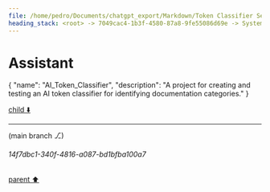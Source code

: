 ```yaml
---
file: /home/pedro/Documents/chatgpt_export/Markdown/Token Classifier Setup..md
heading_stack: <root> -> 7049cac4-1b3f-4580-87a8-9fe55086d69e -> System -> e179ded9-9f60-4738-93be-a4499fba828c -> System -> aaa20480-f877-4b91-a126-0ab43c876e05 -> User -> 0b1a1818-bf5a-4512-93fb-4cc2141fc1a9 -> Assistant
---
```

# Assistant

{
  "name": "AI_Token_Classifier",
  "description": "A project for creating and testing an AI token classifier for identifying documentation categories."
}

[child ⬇️](#14f7dbc1-340f-4816-a087-bd1bfba100a7)

---

(main branch ⎇)
###### 14f7dbc1-340f-4816-a087-bd1bfba100a7
[parent ⬆️](#0b1a1818-bf5a-4512-93fb-4cc2141fc1a9)
